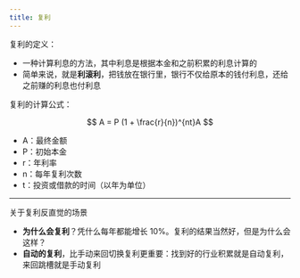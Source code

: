 ```yaml
---
title: 复利
---
```

复利的定义：

- 一种计算利息的方法，其中利息是根据本金和之前积累的利息计算的
- 简单来说，就是**利滚利**，把钱放在银行里，银行不仅给原本的钱付利息，还给之前赚的利息也付利息

复利的计算公式：

$$
A = P (1 + \frac{r}{n})^{nt}A
$$

- A：最终金额
- P：初始本金
- r：年利率
- n：每年复利次数
- t：投资或借款的时间（以年为单位）

---

关于复利反直觉的场景

- **为什么会复利**？凭什么每年都能增⻓ 10%。复利的结果当然好，但是为什么会这样？
- **自动的复利**，比手动来回切换复利更重要：找到好的行业积累就是自动复利，来回跳槽就是手动复利
